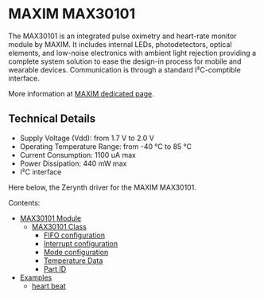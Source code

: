 # MAXIM MAX30101

The MAX30101 is an integrated pulse oximetry and heart-rate monitor module by MAXIM. It includes internal LEDs, photodetectors, optical elements, and low-noise electronics with ambient light rejection providing a complete system solution to ease the design-in process for mobile and wearable devices. Communication is through a standard I²C-comptible interface.

More information at [MAXIM dedicated page](https://www.maximintegrated.com/en/products/analog/sensors-and-sensor-interface/MAX30101.html).

## Technical Details


* Supply Voltage (Vdd): from 1.7 V to 2.0 V
* Operating Temperature Range: from -40 °C to 85 °C
* Current Consumption: 1100 uA max
* Power Dissipation: 440 mW max
* I²C interface

Here below, the Zerynth driver for the MAXIM MAX30101.

Contents:

-   [MAX30101 Module](https://docs.zerynth.com/latest/official/lib.maxim.max30101/docs/official_lib.maxim.max30101_max30101.html)
    -   [MAX30101 Class](https://docs.zerynth.com/latest/official/lib.maxim.max30101/docs/official_lib.maxim.max30101_max30101.html#max30101-class)
        -   [FIFO configuration](https://docs.zerynth.com/latest/official/lib.maxim.max30101/docs/official_lib.maxim.max30101_max30101.html#fifo-configuration)
        -   [Interrupt configuration](https://docs.zerynth.com/latest/official/lib.maxim.max30101/docs/official_lib.maxim.max30101_max30101.html#interrupt-configuration)
        -   [Mode configuration](https://docs.zerynth.com/latest/official/lib.maxim.max30101/docs/official_lib.maxim.max30101_max30101.html#mode-configuration)
        -   [Temperature Data](https://docs.zerynth.com/latest/official/lib.maxim.max30101/docs/official_lib.maxim.max30101_max30101.html#temperature-data)
        -   [Part ID](https://docs.zerynth.com/latest/official/lib.maxim.max30101/docs/official_lib.maxim.max30101_max30101.html#part-id)
-   [Examples](https://docs.zerynth.com/latest/official/lib.maxim.max30101/examples/examples.html)
    -   [heart beat](https://docs.zerynth.com/latest/official/lib.maxim.max30101/examples/examples.html#heart-beat)
<!--stackedit_data:
eyJoaXN0b3J5IjpbLTk4NTc3NDI2MV19
-->